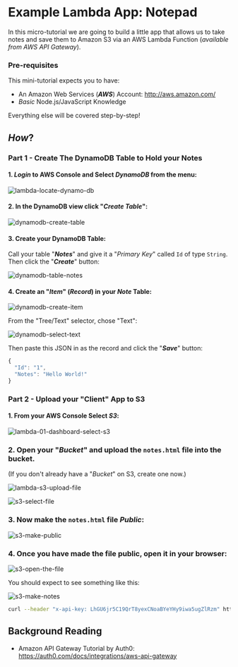 
# Example Lambda App: Notepad

In this micro-tutorial we are going to build a little app
that allows us to take notes and save them to Amazon S3
via an AWS Lambda Function (*available from AWS API Gateway*).

### Pre-requisites

This mini-tutorial expects you to have:

+ An Amazon Web Services (***AWS***) Account: http://aws.amazon.com/
+ *Basic* Node.js/JavaScript Knowledge

Everything else will be covered step-by-step!

## *How*?


### Part 1 - Create The DynamoDB Table to Hold your Notes


#### 1. *Login* to **AWS Console** and Select ***DynamoDB*** from the menu:

![lambda-locate-dynamo-db](https://cloud.githubusercontent.com/assets/194400/12698876/e93a01f4-c7a0-11e5-9936-052981c03992.png)

#### 2. In the DynamoDB view click "***Create Table***":

![dynamodb-create-table](https://cloud.githubusercontent.com/assets/194400/12698902/e5a7ee2e-c7a1-11e5-9516-50bcdd73cc10.png)

#### 3. Create your DynamoDB Table:

Call your table "***Notes***" and give it a "*Primary Key*" called `Id` of type `String`.
Then click the "***Create***" button:

![dynamodb-table-notes](https://cloud.githubusercontent.com/assets/194400/12698941/7c4379ac-c7a2-11e5-842d-b1f506439157.png)

#### 4. Create an "*Item*" (*Record*) in your *Note* Table:

![dynamodb-create-item](https://cloud.githubusercontent.com/assets/194400/12699021/cc6414b2-c7a4-11e5-845f-215615ae9488.png)

From the "Tree/Text" selector, chose "Text":

![dynamodb-select-text](https://cloud.githubusercontent.com/assets/194400/12699035/5bccb8fc-c7a5-11e5-9867-8da49fed4a7c.png)

Then paste this JSON in as the record and click the "***Save***" button:

```js
{
  "Id": "1",
  "Notes": "Hello World!"
}
```


### Part 2 - Upload your "Client" App to S3

#### 1. From your **AWS Console** Select ***S3***:


![lambda-01-dashboard-select-s3](https://cloud.githubusercontent.com/assets/194400/12650770/fd48737c-c5db-11e5-861c-9139edac6e63.png)

### 2. Open your "*Bucket*" and upload the `notes.html` file into the bucket.
(If you don't already have a "*Bucket*" on S3, create one now.)

![lambda-s3-upload-file](https://cloud.githubusercontent.com/assets/194400/12697953/17822fd2-c788-11e5-8e3e-aa3e0116f832.png)

![s3-select-file](https://cloud.githubusercontent.com/assets/194400/12697970/a1802f90-c788-11e5-8b67-f53843a9d132.png)

### 3. Now make the `notes.html` file ***Public***:

![s3-make-public](https://cloud.githubusercontent.com/assets/194400/12697992/488b7164-c789-11e5-9c2e-a5dd1a824fb3.png)

### 4. Once you have made the file public, open it in your browser:

![s3-open-the-file](https://cloud.githubusercontent.com/assets/194400/12698363/b9ce937a-c792-11e5-918a-ed3d040c963d.png)

You should expect to see something like this:

![s3-make-notes](https://cloud.githubusercontent.com/assets/194400/12698505/d70f145c-c795-11e5-91e4-6ac5aaac243f.png)

```sh
curl --header "x-api-key: LhGU6jr5C19QrT8yexCNoaBYeYHy9iwa5ugZlRzm" https://mhaggkho54.execute-api.eu-west-1.amazonaws.com/prod
```


## Background Reading

+ Amazon API Gateway Tutorial by Auth0:
https://auth0.com/docs/integrations/aws-api-gateway
